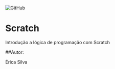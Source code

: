![GitHub](https://img.shields.io/github/license/epires93/Scratch?style=flat-square)

# Scratch

Introdução a lógica de programação com Scratch

##Autor:

Érica Silva
